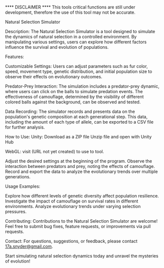
**** DISCLAIMER ****
This tools critical functions are still under development, therefore the use of this tool may not be accurate.

Natural Selection Simulator

Description:
The Natural Selection Simulator is a tool designed to simulate the dynamics of natural selection in a controlled environment. By manipulating various settings, users can explore how different factors influence the survival and evolution of populations.

Features:

Customizable Settings: Users can adjust parameters such as fur color, speed, movement type, genetic distribution, and initial population size to observe their effects on evolutionary outcomes.

Predator-Prey Interaction: The simulation includes a predator-prey dynamic, where users can click on the balls to simulate predation events. The effectiveness of camouflage, determined by the visibility of different colored balls against the background, can be observed and tested.

Data Recording: The simulator records and presents data on the population's genetic composition at each generational step. This data, including the amount of each type of allele, can be exported to a CSV file for further analysis.

How to Use:
Unity:
  Download as a ZIP file
  Unzip file and open with Unity Hub

WebGL:
  visit (URL not yet created) to use to tool.
  
Adjust the desired settings at the beginning of the program.
Observe the interaction between predators and prey, noting the effects of camouflage.
Record and export the data to analyze the evolutionary trends over multiple generations.

Usage Examples:

Explore how different levels of genetic diversity affect population resilience.
Investigate the impact of camouflage on survival rates in different environments.
Analyze evolutionary trends under varying selection pressures.

Contributing:
Contributions to the Natural Selection Simulator are welcome! Feel free to submit bug fixes, feature requests, or improvements via pull requests.

Contact:
For questions, suggestions, or feedback, please contact 17a.snyder@gmail.com.

Start simulating natural selection dynamics today and unravel the mysteries of evolution!





